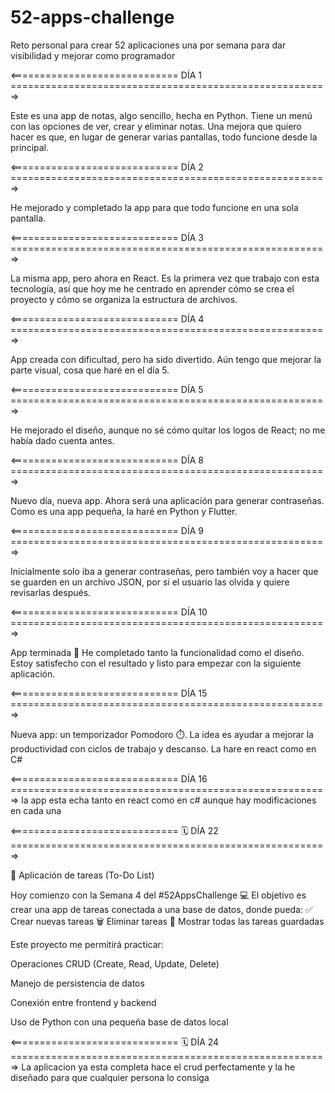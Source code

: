 # 52-apps-challenge
Reto personal para crear 52 aplicaciones una por semana para dar visibilidad y mejorar como programador

<============================= DÍA 1 =======================================================>

Este es una app de notas, algo sencillo, hecha en Python.
Tiene un menú con las opciones de ver, crear y eliminar notas.
Una mejora que quiero hacer es que, en lugar de generar varias pantallas, todo funcione desde la principal.

<============================= DÍA 2 =======================================================>

He mejorado y completado la app para que todo funcione en una sola pantalla.

<============================= DÍA 3 =======================================================>

La misma app, pero ahora en React.
Es la primera vez que trabajo con esta tecnología, así que hoy me he centrado en aprender cómo se crea el proyecto y cómo se organiza la estructura de archivos.

<============================= DÍA 4 =======================================================>

App creada con dificultad, pero ha sido divertido.
Aún tengo que mejorar la parte visual, cosa que haré en el día 5.

<============================= DÍA 5 =======================================================>

He mejorado el diseño, aunque no sé cómo quitar los logos de React; no me había dado cuenta antes.

<============================= DÍA 8 =======================================================>

Nuevo día, nueva app.
Ahora será una aplicación para generar contraseñas.
Como es una app pequeña, la haré en Python y Flutter.

<============================= DÍA 9 =======================================================>

Inicialmente solo iba a generar contraseñas, pero también voy a hacer que se guarden en un archivo JSON, por si el usuario las olvida y quiere revisarlas después.

<============================= DÍA 10 =======================================================>

App terminada 🎉
He completado tanto la funcionalidad como el diseño.
Estoy satisfecho con el resultado y listo para empezar con la siguiente aplicación.

<============================= DÍA 15 =======================================================>

Nueva app: un temporizador Pomodoro ⏱️.
La idea es ayudar a mejorar la productividad con ciclos de trabajo y descanso.
La hare en react como en C#

<============================= DÍA 16 =======================================================>
la app esta echa tanto en react como en c# aunque hay modificaciones en cada una

<============================= 🗓️ DÍA 22 =======================================================>

📌 Aplicación de tareas (To-Do List)

Hoy comienzo con la Semana 4 del #52AppsChallenge 💻
El objetivo es crear una app de tareas conectada a una base de datos, donde pueda:
✅ Crear nuevas tareas
🗑️ Eliminar tareas
👀 Mostrar todas las tareas guardadas

Este proyecto me permitirá practicar:

Operaciones CRUD (Create, Read, Update, Delete)

Manejo de persistencia de datos

Conexión entre frontend y backend

Uso de Python con una pequeña base de datos local

<============================= 🗓️ DÍA 24 =======================================================>
La aplicacion ya esta completa hace el crud perfectamente y la he diseñado para que cualquier persona lo consiga 